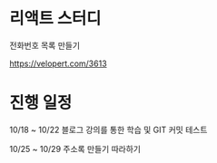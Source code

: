 # 리액트 스터디

전화번호 목록 만들기

https://velopert.com/3613 

# 진행 일정
 10/18 ~ 10/22 블로그 강의를 통한 학습 및 GIT 커밋 테스트
 
 10/25 ~ 10/29 주소록 만들기 따라하기
